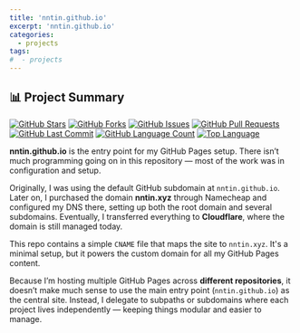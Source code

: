 ```yaml
---
title: 'nntin.github.io'
excerpt: 'nntin.github.io'
categories:
  - projects
tags:
#  - projects
---
```


## 📊 Project Summary

[![GitHub Stars](https://img.shields.io/github/stars/nntin/nntin.github.io)](https://github.com/nntin/nntin.github.io/stargazers)
[![GitHub Forks](https://img.shields.io/github/forks/nntin/nntin.github.io)](https://github.com/nntin/nntin.github.io/network)
[![GitHub Issues](https://img.shields.io/github/issues/nntin/nntin.github.io)](https://github.com/nntin/nntin.github.io/issues)
[![GitHub Pull Requests](https://img.shields.io/github/issues-pr/nntin/nntin.github.io)](https://github.com/nntin/nntin.github.io/pulls)
[![GitHub Last Commit](https://img.shields.io/github/last-commit/nntin/nntin.github.io)](https://github.com/nntin/nntin.github.io/commits)
[![GitHub Language Count](https://img.shields.io/github/languages/count/nntin/nntin.github.io)](https://github.com/nntin/nntin.github.io)
[![Top Language](https://img.shields.io/github/languages/top/nntin/nntin.github.io)](https://github.com/nntin/nntin.github.io)

**nntin.github.io** is the entry point for my GitHub Pages setup. There isn’t much programming going on in this repository — most of the work was in configuration and setup.

Originally, I was using the default GitHub subdomain at `nntin.github.io`. Later on, I purchased the domain **nntin.xyz** through Namecheap and configured my DNS there, setting up both the root domain and several subdomains. Eventually, I transferred everything to **Cloudflare**, where the domain is still managed today.

This repo contains a simple `CNAME` file that maps the site to `nntin.xyz`. It's a minimal setup, but it powers the custom domain for all my GitHub Pages content.

Because I’m hosting multiple GitHub Pages across **different repositories**, it doesn’t make much sense to use the main entry point (`nntin.github.io`) as the central site. Instead, I delegate to subpaths or subdomains where each project lives independently — keeping things modular and easier to manage.
